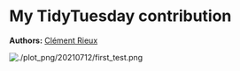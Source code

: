 
<!-- README.md is generated from README.Rmd. Please edit that file -->

# My TidyTuesday contribution

**Authors:** [Clément Rieux](https://github.com/clementrx)

![./plot\_png/20210712/first\_test.png](https://github.com/clementrx/Tidytuesday_sub/plot_png/20220712/first_test.png)

